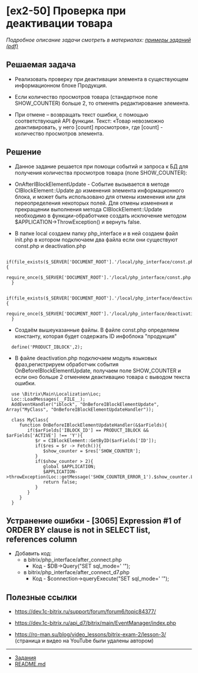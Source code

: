 # [ex2-50] Проверка при деактивации товара

*Подробное описание задачи смотреть в материалах: [примеры заданий (pdf)](../pubinfo/Ex2AllType.pdf)*

## Решаемая задача

* Реализовать проверку при деактивации элемента в существующем информационном блоке Продукция.

* Если количество просмотров товара (стандартное поле SHOW_COUNTER) больше 2, то отменять редактирование элемента.

* При отмене – возвращать текст ошибки, c помощью соответствующей API функции. Текст: «Товар невозможно деактивировать, у него [count] просмотров», где [count] - количество просмотров элемента.

## Решение

* Данное задание решается при помощи событий и запроса к БД для получения количества просмотров товара (поле SHOW_COUNTER):
  
* OnAfterIBlockElementUpdate - Событие вызывается в методе CIBlockElement::Update до изменения элемента информационного блока, и может быть использовано для отмены изменения или для переопределения некоторых полей.
  Для отмены изменения и прекращении выполнения метода CIBlockElement::Update необходимо в функции-обработчике создать исключение методом $APPLICATION->ThrowException() и вернуть false.
  
* В папке local создаем папку php_interface и в ней создаем файл init.php в котором подключаем два файла если они существуют const.php и deactivation.php
  
```
  if(file_exists($_SERVER['DOCUMENT_ROOT'].'/local/php_interface/const.php')){
     require_once($_SERVER['DOCUMENT_ROOT'].'/local/php_interface/const.php');
  }
```
```
  if(file_exists($_SERVER['DOCUMENT_ROOT'].'/local/php_interface/deactivation.php')){
     require_once($_SERVER['DOCUMENT_ROOT'].'/local/php_interface/deactivation.php');
  }
```
      
* Создаём вышеуказанные файлы. 
  В файле const.php определяем константу, которая будет содержать ID инфоблока "продукция"
```  
  define('PRODUCT_IBLOCK',2);
```
     
* В файле deactivation.php подключаем модуль языковых фраз,регистрируем обработчик события OnBeforeIBlockElementUpdate, получаем поле SHOW_COUNTER и если оно больше 2 отменяем деактивацию товара с выводом текста ошибки.

``` 
  use \Bitrix\Main\Localization\Loc;
  Loc::LoadMessages(__FILE__);
  AddEventHandler("iblock", "OnBeforeIBlockElementUpdate", Array("MyClass", "OnBeforeIBlockElementUpdateHandler"));
  
  class MyClass{
     function OnBeforeIBlockElementUpdateHandler(&$arFields){
        if($arFields['IBLOCK_ID'] == PRODUCT_IBLOCK && $arFields['ACTIVE'] !== 'Y'){
           $r = CIBlockElement::GetByID($arFields['ID']);
           if($res = $r -> Fetch()){
              $show_counter = $res['SHOW_COUNTER'];
           }
           if($show_counter > 2){
              global $APPLICATION;
              $APPLICATION->throwException(Loc::getMessage('SHOW_COUNTER_ERROR_1').$show_counter.Loc::getMessage('SHOW_COUNTER_ERROR_2'));
              return false;
           }
        }
     }
  }
```  

## Устранение ошибки - [3065] Expression #1 of ORDER BY clause is not in SELECT list, references column

* Добавить код:
    * в bitrix/php_interface/after_connect.php  
        * Код - $DB->Query("SET sql_mode=' '");
    * в  bitrix/php_interface/after_connect_d7.php  
        * Код - $connection->queryExecute("SET sql_mode=' '");

## Полезные ссылки

* https://dev.1c-bitrix.ru/support/forum/forum6/topic84377/
* https://dev.1c-bitrix.ru/api_d7/bitrix/main/EventManager/index.php

* https://ro-man.su/blog/video_lessons/bitrix-exam-2/lesson-3/ (страница и видео на YouTube были удалены автором)

____
* [Задания](tasks.md)
* [README.md](../../README.md)